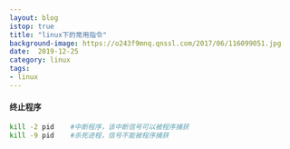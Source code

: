 ```yaml
---
layout: blog
istop: true
title: "linux下的常用指令"
background-image: https://o243f9mnq.qnssl.com/2017/06/116099051.jpg
date:  2019-12-25
category: linux
tags:
- linux
---
```


#### 终止程序

```bash
kill -2 pid    #中断程序，该中断信号可以被程序捕获
kill -9 pid    #杀死进程，信号不能被程序捕获
```

